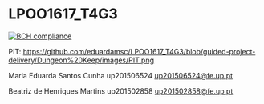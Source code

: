 # LPOO1617_T4G3
[![BCH compliance](https://bettercodehub.com/edge/badge/eduardamsc/LPOO1617_T4G3?token=badd2537088cac8b6f4722cff85b7a068ddf63e3)](https://bettercodehub.com/)

PIT:
https://github.com/eduardamsc/LPOO1617_T4G3/blob/guided-project-delivery/Dungeon%20Keep/images/PIT.png

Maria Eduarda Santos Cunha
up201506524
up201506524@fe.up.pt

Beatriz de Henriques Martins
up201502858
up201502858@fe.up.pt
